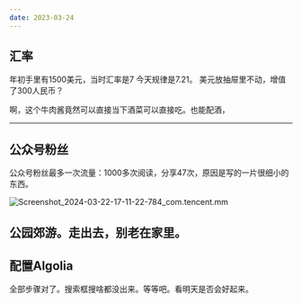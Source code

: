 ```yaml
---
date: 2023-03-24
---
```


## 汇率

年初手里有1500美元，当时汇率是7
今天规律是7.21。
美元放抽屉里不动，增值了300人民币？


啊，这个牛肉酱竟然可以直接当下酒菜可以直接吃。也能配酒，

---

## 公众号粉丝

公众号粉丝最多一次流量：1000多次阅读，分享47次，原因是写的一片很细小的东西。

![Screenshot_2024-03-22-17-11-22-784_com.tencent.mm](https://docu-1319658309.cos.ap-guangzhou.myqcloud.com/Screenshot_2024-03-22-17-11-22-784_com.tencent.mm.png)

## 公园郊游。走出去，别老在家里。



## 配置Algolia

全部步骤对了。搜索框搜啥都没出来。等等吧。看明天是否会好起来。
